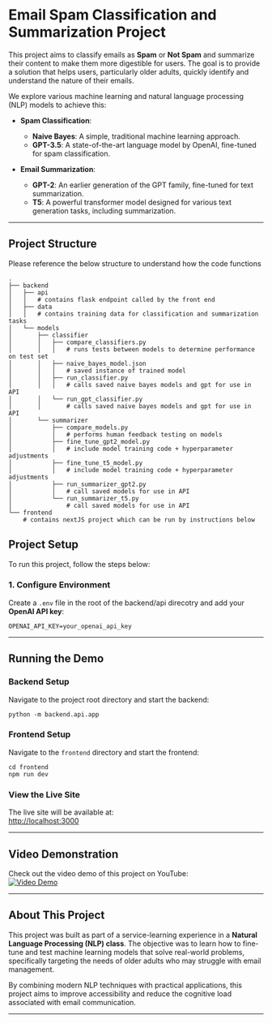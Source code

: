 
# Email Spam Classification and Summarization Project

This project aims to classify emails as **Spam** or **Not Spam** and summarize their content to make them more digestible for users. The goal is to provide a solution that helps users, particularly older adults, quickly identify and understand the nature of their emails.

We explore various machine learning and natural language processing (NLP) models to achieve this:

- **Spam Classification**:
  - **Naive Bayes**: A simple, traditional machine learning approach.
  - **GPT-3.5**: A state-of-the-art language model by OpenAI, fine-tuned for spam classification.
  
- **Email Summarization**:
  - **GPT-2**: An earlier generation of the GPT family, fine-tuned for text summarization.
  - **T5**: A powerful transformer model designed for various text generation tasks, including summarization.

---

## Project Structure
Please reference the below structure to understand how the code functions

```
.
├── backend
│   ├── api
│   │   # contains flask endpoint called by the front end
│   ├── data
│   │   # contains training data for classification and summarization tasks
│   └── models
│       ├── classifier
│       │   ├── compare_classifiers.py
│       │   │   # runs tests between models to determine performance on test set
│       │   ├── naive_bayes_model.json
│       │   │   # saved instance of trained model
│       │   ├── run_classifier.py
│       │   │   # calls saved naive bayes models and gpt for use in API
│       │   └── run_gpt_classifier.py
│       │       # calls saved naive bayes models and gpt for use in API
│       └── summarizer
│           ├── compare_models.py
│           │   # performs human feedback testing on models
│           ├── fine_tune_gpt2_model.py
│           │   # include model training code + hyperparameter adjustments
│           ├── fine_tune_t5_model.py
│           │   # include model training code + hyperparameter adjustments
│           ├── run_summarizer_gpt2.py
│           │   # call saved models for use in API
│           └── run_summarizer_t5.py
│               # call saved models for use in API
└── frontend
    # contains nextJS project which can be run by instructions below

```


## Project Setup
To run this project, follow the steps below:

### 1. Configure Environment

Create a `.env` file in the root of the backend/api direcotry and add your **OpenAI API key**:
```
OPENAI_API_KEY=your_openai_api_key
```

---

## Running the Demo

### Backend Setup
Navigate to the project root directory and start the backend:
```
python -m backend.api.app
```


### Frontend Setup
Navigate to the `frontend` directory and start the frontend:
```
cd frontend
npm run dev
```

### View the Live Site
The live site will be available at:  
[http://localhost:3000](http://localhost:3000)

---

## Video Demonstration

Check out the video demo of this project on YouTube:  
[![Video Demo](https://img.youtube.com/vi/v0918xZb_fY/0.jpg)](https://www.youtube.com/watch?v=v0918xZb_fY)

---

## About This Project

This project was built as part of a service-learning experience in a **Natural Language Processing (NLP) class**. The objective was to learn how to fine-tune and test machine learning models that solve real-world problems, specifically targeting the needs of older adults who may struggle with email management.

By combining modern NLP techniques with practical applications, this project aims to improve accessibility and reduce the cognitive load associated with email communication.

---
